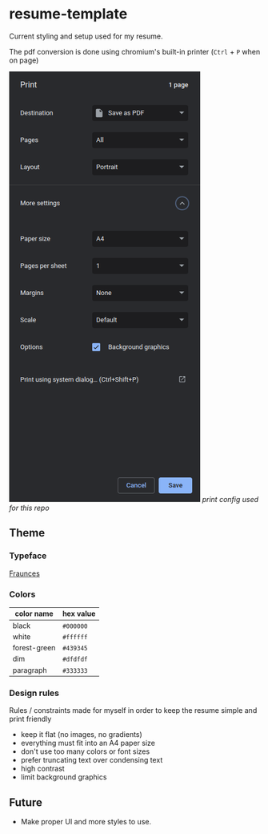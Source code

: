 # resume-template

Current styling and setup used for my resume.

The pdf conversion is done using chromium's built-in printer (`Ctrl` + `P` when on page)

![chromium-print-config](/media/chromium-print-config.png)
*print config used for this repo*

## Theme

### Typeface

[Fraunces](https://fraunces.undercase.xyz/)

### Colors

| **color name** | **hex value** |
| -------------- | ------------- |
| black          | `#000000`     |
| white          | `#ffffff`     |
| forest-green   | `#439345`     |
| dim            | `#dfdfdf`     |
| paragraph      | `#333333`     |

### Design rules

Rules / constraints made for myself in order to keep the resume simple and print friendly

* keep it flat (no images, no gradients)
* everything must fit into an A4 paper size
* don't use too many colors or font sizes
* prefer truncating text over condensing text
* high contrast
* limit background graphics

## Future

* Make proper UI and more styles to use.
